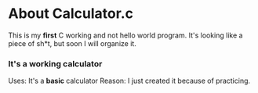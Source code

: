 # About **Calculator.c**
This is my **first** C working and not hello world program.
It's looking like a piece of sh*t, but soon I will organize it.
### It's a working calculator
Uses: It's a **basic** calculator
Reason: I just created it because of practicing.
